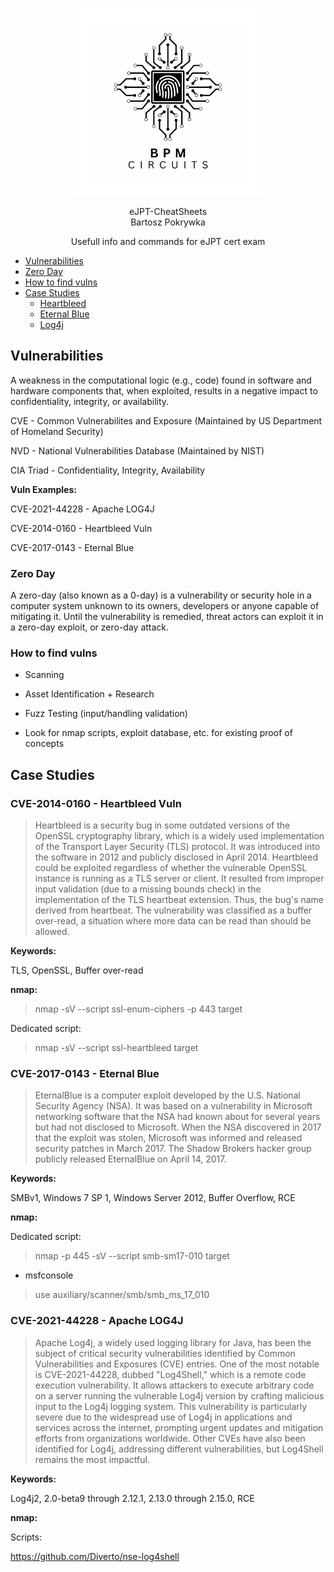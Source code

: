 <p align="center">
    <img src="LogoBiggerBW.png" alt="BPM Circuits" width="300" />
</p>

<p align="center">
  eJPT-CheatSheets<br>
  Bartosz Pokrywka
</p>

<p align="center">
    Usefull info and commands for eJPT cert exam
</p>

- [Vulnerabilities](#vulnerabilities)
- [Zero Day](#zero-day)
- [How to find vulns](#how-to-find-vulns)
- [Case Studies](#case-studies)
    - [Heartbleed](#cve-2014-0160---heartbleed-vuln)
    - [Eternal Blue](#cve-2017-0143---eternal-blue)
    - [Log4j](#cve-2021-44228---apache-log4j)



## Vulnerabilities

A weakness in the computational logic (e.g., code) found
in software and hardware components that, when
exploited, results in a negative impact to
confidentiality, integrity, or availability.

CVE - Common Vulnerabilites and Exposure (Maintained by US Department of Homeland Security)

NVD - National Vulnerabilities Database (Maintained by NIST)

CIA Triad - Confidentiality, Integrity, Availability

**Vuln Examples:**

CVE-2021-44228 - Apache LOG4J

CVE-2014-0160 - Heartbleed Vuln

CVE-2017-0143 - Eternal Blue


### Zero Day

A zero-day (also known as a 0-day) is a vulnerability or security hole in a computer system unknown to its owners, developers or anyone capable of mitigating it. Until the vulnerability is remedied, threat actors can exploit it in a zero-day exploit, or zero-day attack.

### How to find vulns

- Scanning
- Asset Identification + Research
- Fuzz Testing (input/handling validation)

- Look for nmap scripts, exploit database, etc. for existing proof of concepts

## Case Studies

### CVE-2014-0160 - Heartbleed Vuln

> Heartbleed is a security bug in some outdated versions of the OpenSSL cryptography library, which is a widely used implementation of the Transport Layer Security (TLS) protocol. It was introduced into the software in 2012 and publicly disclosed in April 2014. Heartbleed could be exploited regardless of whether the vulnerable OpenSSL instance is running as a TLS server or client. It resulted from improper input validation (due to a missing bounds check) in the implementation of the TLS heartbeat extension. Thus, the bug's name derived from heartbeat. The vulnerability was classified as a buffer over-read, a situation where more data can be read than should be allowed.

**Keywords:**

TLS, OpenSSL, Buffer over-read

**nmap:**

> nmap -sV --script ssl-enum-ciphers -p 443 target

Dedicated script: 

> nmap -sV --script ssl-heartbleed target

### CVE-2017-0143 - Eternal Blue

> EternalBlue is a computer exploit developed by the U.S. National Security Agency (NSA). It was based on a vulnerability in Microsoft networking software that the NSA had known about for several years but had not disclosed to Microsoft. When the NSA discovered in 2017 that the exploit was stolen, Microsoft was informed and released security patches in March 2017. The Shadow Brokers hacker group publicly released EternalBlue on April 14, 2017.

**Keywords:**

SMBv1, Windows 7 SP 1, Windows Server 2012, Buffer Overflow, RCE

**nmap:**

Dedicated script: 

> nmap -p 445 -sV --script smb-sm17-010 target

- msfconsole 
> use auxiliary/scanner/smb/smb_ms_17_010

### CVE-2021-44228 - Apache LOG4J

> Apache Log4j, a widely used logging library for Java, has been the subject of critical security vulnerabilities identified by Common Vulnerabilities and Exposures (CVE) entries. One of the most notable is CVE-2021-44228, dubbed "Log4Shell," which is a remote code execution vulnerability. It allows attackers to execute arbitrary code on a server running the vulnerable Log4j version by crafting malicious input to the Log4j logging system. This vulnerability is particularly severe due to the widespread use of Log4j in applications and services across the internet, prompting urgent updates and mitigation efforts from organizations worldwide. Other CVEs have also been identified for Log4j, addressing different vulnerabilities, but Log4Shell remains the most impactful.

**Keywords:**

Log4j2, 2.0-beta9 through 2.12.1, 2.13.0 through 2.15.0, RCE

**nmap:**

Scripts:

https://github.com/Diverto/nse-log4shell





 
